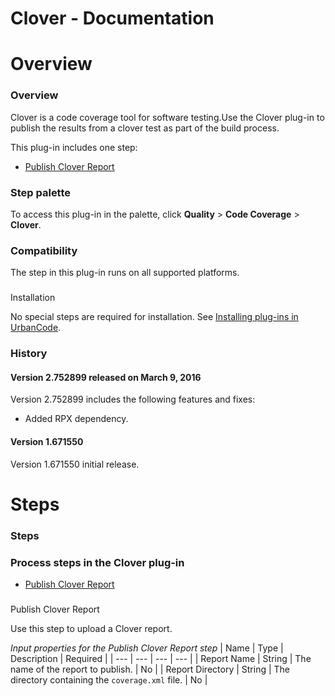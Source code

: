 
Clover - Documentation
======================

# Overview




### Overview




 


Clover is a code coverage tool for software testing.Use the Clover plug-in to publish the results
 from a clover test as part of the build process.


This plug-in includes one step:


* [Publish Clover 
Report](#run_visual_studio)



### Step palette


To access this plug-in in the palette, click **Quality** > **Code 
Coverage** > **Clover**.


### Compatibility


The step in this plug-in runs on all supported platforms.


### 
Installation


No special steps are required for installation. See [Installing plug-ins in 
UrbanCode](https://www.urbancode.com/resource/installing-plug-ins-in-urbancode-products/ "Installing plug-ins in 
UrbanCode").


### History


#### Version 2.752899 released on March 9, 2016


Version 2.752899 includes the following 
features and fixes:


* Added RPX dependency.


#### Version 1.671550


Version 1.671550 initial release.




# Steps




### Steps




 



### Process steps in the Clover plug-in


* [Publish Clover Report](#publish_clover_report)




###
 Publish Clover Report


Use this step to upload a Clover report.




*Input properties for the Publish Clover Report 
step*  | Name | Type | Description | Required |
| --- | --- | --- | --- |
| Report Name | String | The name of the 
report to publish. | No |
| Report Directory | String | The directory containing the `coverage.xml` file. | No |




